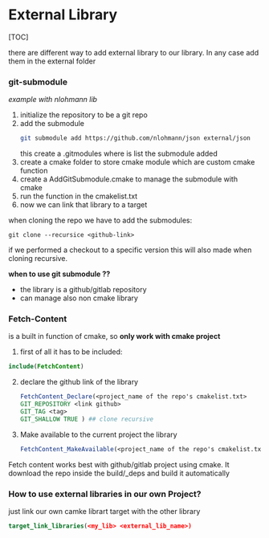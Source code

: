 # External Library

[TOC]

there are different way to add external library to our library. In any case add them in the external folder

### git-submodule

*example with nlohmann lib*

1. initialize the repository to be a git repo
2.  add the submodule
    ``` bash 
    git submodule add https://github.com/nlohmann/json external/json
    ```
    this create a .gitmodules where is list the submodule added
3. create a cmake folder to store cmake module which are custom cmake function
4. create a AddGitSubmodule.cmake to manage the submodule with cmake
5. run the function in the cmakelist.txt 
6. now we can link that library to a target

when cloning the repo we have to add the submodules:
```
git clone --recursice <github-link>
```

if we performed a checkout to a specific version this will also made when cloning recursive.

**when to use git submodule ??**
- the library is a github/gitlab repository
- can manage also non cmake library 

### Fetch-Content
is a built in function of cmake, so **only work with cmake project**
1. first of all it has to be included:
```cmake
include(FetchContent)
```
2. declare the github link of the library
    ```cmake
    FetchContent_Declare(<project_name of the repo's cmakelist.txt> 
    GIT_REPOSITORY <link github>
    GIT_TAG <tag>
    GIT_SHALLOW TRUE ) ## clone recursive
    ```
3. Make available to the current project the library
    ```cmake
    FetchContent_MakeAvailable(<project_name of the repo's cmakelist.txt>)

Fetch content works best with github/gitlab project using cmake. It download the repo inside the build/_deps and build it automatically

### How to use external libraries in our own Project?
just link our own camke librart target with the other library
```cmake
target_link_libraries(<my_lib> <external_lib_name>)
```

